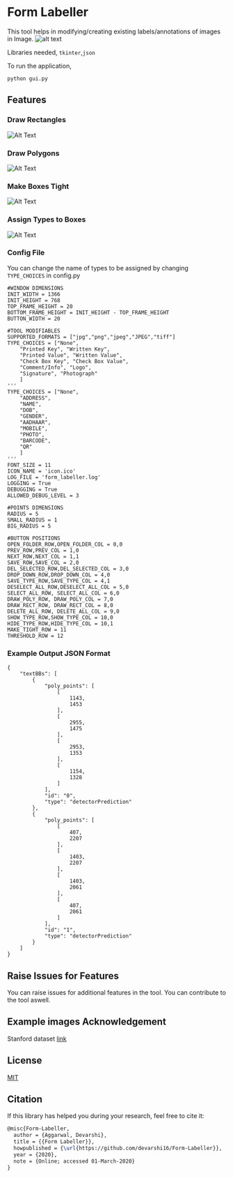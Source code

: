 # Form Labeller
This tool helps in modifying/creating existing labels/annotations of images in Image.
![alt text](https://github.com/devarshi16/Form-Labeller/blob/master/img_label.png?raw=true)

Libraries needed, `tkinter`,`json`

To run the application, 

```
python gui.py
```

## Features

### Draw Rectangles
![Alt Text](https://github.com/devarshi16/Form-Labeller/blob/master/rect_draw.gif)

### Draw Polygons
![Alt Text](https://github.com/devarshi16/Form-Labeller/blob/master/poly_draw.gif)

### Make Boxes Tight
![Alt Text](https://github.com/devarshi16/Form-Labeller/blob/master/tight.gif)

### Assign Types to Boxes
![Alt Text](https://github.com/devarshi16/Form-Labeller/blob/master/assign_type.gif)

### Config File
You can change the name of types to be assigned by changing `TYPE_CHOICES` in config.py
```
#WINDOW DIMENSIONS
INIT_WIDTH = 1366
INIT_HEIGHT = 768
TOP_FRAME_HEIGHT = 20
BOTTOM_FRAME_HEIGHT = INIT_HEIGHT - TOP_FRAME_HEIGHT
BUTTON_WIDTH = 20

#TOOL MODIFIABLES
SUPPORTED_FORMATS = ["jpg","png","jpeg","JPEG","tiff"]
TYPE_CHOICES = ["None", 
    "Printed Key", "Written Key", 
    "Printed Value", "Written Value",
    "Check Box Key", "Check Box Value",
    "Comment/Info", "Logo", 
    "Signature", "Photograph"
    ]
'''
TYPE_CHOICES = ["None",
    "ADDRESS",
    "NAME",
    "DOB",
    "GENDER",
    "AADHAAR",
    "MOBILE",
    "PHOTO",
    "BARCODE",
    "QR"
    ]
'''
FONT_SIZE = 11
ICON_NAME = 'icon.ico'
LOG_FILE = 'form_labeller.log'
LOGGING = True
DEBUGGING = True
ALLOWED_DEBUG_LEVEL = 3

#POINTS DIMENSIONS
RADIUS = 5
SMALL_RADIUS = 1
BIG_RADIUS = 5

#BUTTON POSITIONS
OPEN_FOLDER_ROW,OPEN_FOLDER_COL = 0,0
PREV_ROW,PREV_COL = 1,0
NEXT_ROW,NEXT_COL = 1,1
SAVE_ROW,SAVE_COL = 2,0
DEL_SELECTED_ROW,DEL_SELECTED_COL = 3,0
DROP_DOWN_ROW,DROP_DOWN_COL = 4,0
SAVE_TYPE_ROW,SAVE_TYPE_COL = 4,1
DESELECT_ALL_ROW,DESELECT_ALL_COL = 5,0
SELECT_ALL_ROW, SELECT_ALL_COL = 6,0
DRAW_POLY_ROW, DRAW_POLY_COL = 7,0
DRAW_RECT_ROW, DRAW_RECT_COL = 8,0
DELETE_ALL_ROW, DELETE_ALL_COL = 9,0
SHOW_TYPE_ROW,SHOW_TYPE_COL = 10,0
HIDE_TYPE_ROW,HIDE_TYPE_COL = 10,1
MAKE_TIGHT_ROW = 11
THRESHOLD_ROW = 12
```

### Example Output JSON Format
```
{
    "textBBs": [
        {
            "poly_points": [
                [
                    1143,
                    1453
                ],
                [
                    2955,
                    1475
                ],
                [
                    2953,
                    1353
                ],
                [
                    1154,
                    1328
                ]
            ],
            "id": "0",
            "type": "detectorPrediction"
        },
        {
            "poly_points": [
                [
                    407,
                    2207
                ],
                [
                    1403,
                    2207
                ],
                [
                    1403,
                    2061
                ],
                [
                    407,
                    2061
                ]
            ],
            "id": "1",
            "type": "detectorPrediction"
        }
    ]
}
```

## Raise Issues for Features
You can raise issues for additional features in the tool. You can contribute to the tool aswell.

## Example images Acknowledgement
Stanford dataset [link](https://web.cs.wpi.edu/~claypool/mmsys-dataset/2011/stanford/mvs_images/ "stanford dataset")

## License
[MIT](https://github.com/devarshi16/Form-Labeller/blob/master/LICENSE)

## Citation

<!--


List of username-realname matching based on
https://github.com/devarshi16/Form-Labeller ordered by commits:

devarshi16          Aggarwal, Devarshi

-->
If this library has helped you during your research, feel free to cite it:
```latex
@misc{Form-Labeller,
  author = {Aggarwal, Devarshi},
  title = {{Form Labeller}},
  howpublished = {\url{https://github.com/devarshi16/Form-Labeller}},
  year = {2020},
  note = {Online; accessed 01-March-2020}
}
